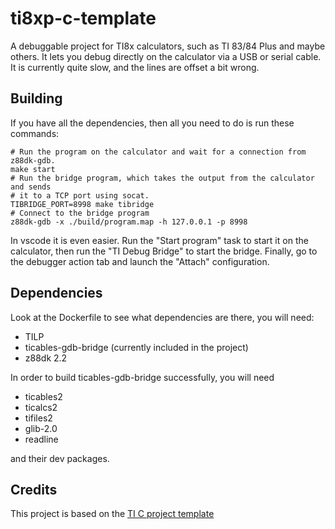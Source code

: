 # ti8xp-c-template

A debuggable project for TI8x calculators, such as TI 83/84 Plus and maybe others.
It lets you debug directly on the calculator via a USB or serial cable.
It is currently quite slow, and the lines are offset a bit wrong.


## Building
If you have all the dependencies, then all you need to do is run these commands:

```
# Run the program on the calculator and wait for a connection from z88dk-gdb.
make start
# Run the bridge program, which takes the output from the calculator and sends
# it to a TCP port using socat.
TIBRIDGE_PORT=8998 make tibridge
# Connect to the bridge program
z88dk-gdb -x ./build/program.map -h 127.0.0.1 -p 8998
```

In vscode it is even easier. Run the "Start program" task to start it on the 
calculator, then run the "TI Debug Bridge" to start the bridge. Finally, go
to the debugger action tab and launch the "Attach" configuration.

## Dependencies

Look at the Dockerfile to see what dependencies are there, you will need:

* TILP
* ticables-gdb-bridge (currently included in the project)
* z88dk 2.2

In order to build ticables-gdb-bridge successfully, you will need

* ticables2
* ticalcs2
* tifiles2
* glib-2.0
* readline

and their dev packages.

## Credits

This project is based on the [TI C project template](https://github.com/empathicqubit/ti8xp-c-template)
